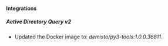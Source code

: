 #### Integrations
##### Active Directory Query v2
- Updated the Docker image to: *demisto/py3-tools:1.0.0.36811*.
